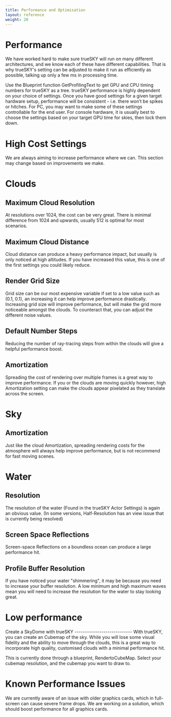 ```yaml
---
title: Performance and Optimisation
layout: reference
weight: 20
---
```





Performance
============
We have worked hard to make sure trueSKY will run on many different architectures, and we know each of these have different capabilities. That is why trueSKY's setting can be adjusted to make it run as efficiently as possible, talking up only a few ms in processing time. 


Use the Blueprint function GetProfilingText to get GPU and CPU timing numbers for trueSKY as a tree. trueSKY performance is highly dependent on your choice of settings. Once you have good settings for a given target hardware setup, performance will be consistent - i.e. there won’t be spikes or hitches. For PC, you may want to make some of these settings controllable for the end user. For console hardware, it is usually best to choose the settings based on your target GPU time for skies, then lock them down.


High Cost Settings
==================
We are always aiming to increase performance where we can. This section may change based on improvements we make.

Clouds
=========

Maximum Cloud Resolution
-----------------
At resolutions over 1024, the cost can be very great. There is minimal difference from 1024 and upwards, usually 512 is optimal for most scenarios. 

Maximum Cloud Distance
---------------------
Cloud distance can produce a heavy performance impact, but usually is only noticed at high altitudes. If you have increased this value, this is one of the first settings you could likely reduce.

Render Grid Size
------------
Grid size can be our most expensive variable if set to a low value such as (0.1, 0.1), an increasing it can help improve performance drastically. Increasing grid size will improve performance, but will make the grid more noticeable amongst the clouds. To counteract that, you can adjust the different noise values.

Default Number Steps
-----------------
Reducing the number of ray-tracing steps from within the clouds will give a helpful performance boost.

Amortization
---------------
Spreading the cost of rendering over multiple frames is a great way to improve performance. If you or the clouds are moving quickly however, high Amortization setting can make the clouds appear pixelated as they translate across the screen.

Sky
========

Amortization
---------------
Just like the cloud Amortization, spreading rendering costs for the atmosphere will always help improve performance, but is not recommend for fast moving scenes. 


Water
==========

Resolution
-------------
The resolution of the water (Found in the trueSKY Actor Settings) is again an obvious value. (In some versions, Half-Resolution has an view issue that is currently being resolved)

Screen Space Reflections
-------------------------
Screen-space Reflections on a boundless ocean can produce a large performance hit.

Profile Buffer Resolution
-----------------------
If you have noticed your water "shimmering", it may be because you need to increase your buffer resolution. A low minimum and high maximum waves mean you will need to increase the resolution for the water to stay looking great.




Low performance
===============

<div class="ue4-specific">
Create a SkyDome with trueSKY
----------------------------
With trueSKY, you can create an Cubemap of the sky. While you will lose some visual fidelity and the ability to move through the clouds, this is a great way to incorporate high quality, customised clouds with a minimal performance hit.

This is currently done through a blueprint, RendertoCubeMap. Select your cubemap resolution, and the cubemap you want to draw to.

Known Performance Issues
========================
We are currently aware of an issue with older graphics cards, which in full-screen can cause severe frame drops. We are working on a solution, which should boost performance for all graphics cards.
</div>
